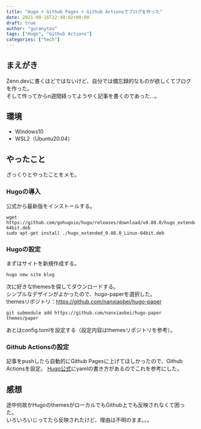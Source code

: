 ```yaml
---
title: "Hugo + Github Pages + Github Actionsでブログを作った"
date: 2021-09-16T22:49:02+09:00
draft: true
author: "guranytou"
tags: ["Hugo", "Github Actions"]
categories: ["tech"]
---
```


## まえがき
Zenn.devに書くほどではないけど、自分では備忘録的なものが欲しくてブログを作った。  
そして作ってからn週間経ってようやく記事を書くのであった…。  

## 環境
- Windows10
- WSL2（Ubuntu20.04）

## やったこと
ざっくりとやったことをメモ。

### Hugoの導入
公式から最新版をインストールする。

```
wget https://github.com/gohugoio/hugo/releases/download/v0.88.0/hugo_extended_0.88.0_Linux-64bit.deb
sudo apt-get install ./hugo_extended_0.88.0_Linux-64bit.deb
```

### Hugoの設定
まずはサイトを新規作成する。
```
hugo new site blog
```

次に好きなthemesを探してダウンロードする。  
シンプルなデザインがよかったので、hugo-paperを選択した。  
themesリポジトリ：https://github.com/nanxiaobei/hugo-paper
```
git submodule add https://github.com/nanxiaobei/hugo-paper themes/paper
```

あとはconfig.tomlを設定する（設定内容はthemesリポジトリを参考）。  

### Github Actionsの設定
記事をpushしたら自動的にGithub Pagesに上げてほしかったので、Github Actionsを設定。
[Hugo公式](https://gohugo.io/hosting-and-deployment/hosting-on-github/#build-hugo-with-github-action)にyamlの書き方があるのでこれを参考にした。

## 感想
途中何故かHugoのthemesがローカルでもGithub上でも反映されなくて困った。  
いろいろいじってたら反映されたけど、理由は不明のまま。。。  

